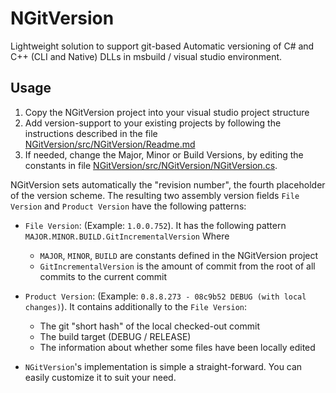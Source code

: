 NGitVersion
===========

Lightweight solution to support git-based Automatic versioning of C# and C++ (CLI and Native) DLLs in msbuild / visual studio environment.

Usage
-----
1. Copy the NGitVersion project into your visual studio project structure
2. Add version-support to your existing projects by following the instructions described in the file [NGitVersion/src/NGitVersion/Readme.md](https://github.com/jeromerg/NGitVersion/blob/master/src/NGitVersion/Readme.md)
3. If needed, change the Major, Minor or Build Versions, by editing the constants in file [NGitVersion/src/NGitVersion/NGitVersion.cs](https://github.com/jeromerg/NGitVersion/blob/master/src/NGitVersion/NGitVersion.cs).

NGitVersion sets automatically the "revision number", the fourth placeholder of the version scheme.
The resulting two assembly version fields `File Version` and `Product Version` have the following patterns:
- `File Version`: (Example: `1.0.0.752`). It has the following pattern `MAJOR.MINOR.BUILD.GitIncrementalVersion`
Where 
    - `MAJOR`, `MINOR`, `BUILD` are constants defined in the NGitVersion project
    - `GitIncrementalVersion` is the amount of commit from the root of all commits to the current commit
- `Product Version`: (Example: `0.8.8.273 - 08c9b52 DEBUG (with local changes)`). It contains additionally to the `File Version`:
    - The git "short hash" of the local checked-out commit 
    - The build target (DEBUG / RELEASE)
    - The information about whether some files have been locally edited
  

- `NGitVersion`'s implementation is simple a straight-forward. You can easily customize it to suit your need.
